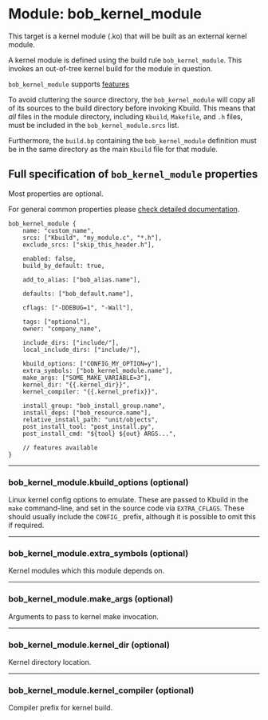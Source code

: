 # Module: bob_kernel_module
This target is a kernel module (.ko) that will be built as an
external kernel module.

A kernel module is defined using the build rule
`bob_kernel_module`. This invokes an out-of-tree kernel build for
the module in question.

`bob_kernel_module` supports [features](../features.md)

To avoid cluttering the source directory, the `bob_kernel_module` will
copy all of its sources to the build directory before invoking Kbuild.
This means that *all* files in the module directory, including
`Kbuild`, `Makefile`, and `.h` files, must be included in the
`bob_kernel_module.srcs` list.

Furthermore, the `build.bp` containing the `bob_kernel_module`
definition must be in the same directory as the main `Kbuild` file for
that module.

## Full specification of `bob_kernel_module` properties
Most properties are optional.

For general common properties please [check detailed documentation](common_module_properties.md).

```bp
bob_kernel_module {
    name: "custom_name",
    srcs: ["Kbuild", "my_module.c", "*.h"],
    exclude_srcs: ["skip_this_header.h"],

    enabled: false,
    build_by_default: true,

    add_to_alias: ["bob_alias.name"],

    defaults: ["bob_default.name"],

    cflags: ["-DDEBUG=1", "-Wall"],

    tags: ["optional"],
    owner: "company_name",

    include_dirs: ["include/"],
    local_include_dirs: ["include/"],

    kbuild_options: ["CONFIG_MY_OPTION=y"],
    extra_symbols: ["bob_kernel_module.name"],
    make_args: ["SOME_MAKE_VARIABLE=3"],
    kernel_dir: "{{.kernel_dir}}",
    kernel_compiler: "{{.kernel_prefix}}",

    install_group: "bob_install_group.name",
    install_deps: ["bob_resource.name"],
    relative_install_path: "unit/objects",
    post_install_tool: "post_install.py",
    post_install_cmd: "${tool} ${out} ARGS...",

    // features available
}
```

----
### **bob_kernel_module.kbuild_options** (optional)
Linux kernel config options to emulate. These are passed to Kbuild in
the `make` command-line, and set in the source code via
`EXTRA_CFLAGS`. These should usually include the `CONFIG_` prefix,
although it is possible to omit this if required.

----
### **bob_kernel_module.extra_symbols** (optional)
Kernel modules which this module depends on.

----
### **bob_kernel_module.make_args** (optional)
Arguments to pass to kernel make invocation.

----
### **bob_kernel_module.kernel_dir** (optional)
Kernel directory location.

----
### **bob_kernel_module.kernel_compiler** (optional)
Compiler prefix for kernel build.

